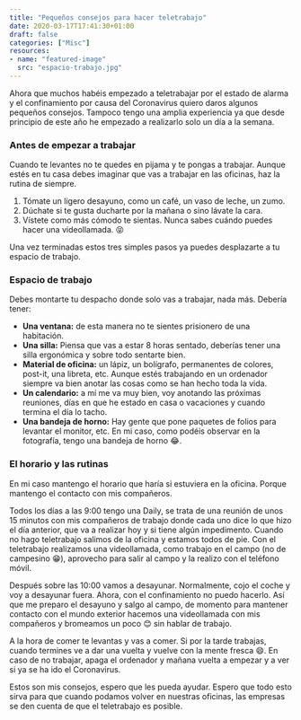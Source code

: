 ```yaml
---
title: "Pequeños consejos para hacer teletrabajo"
date: 2020-03-17T17:41:30+01:00
draft: false
categories: ["Misc"]
resources:
- name: "featured-image"
  src: "espacio-trabajo.jpg"
---
```


Ahora que muchos habéis empezado a teletrabajar por el estado de alarma y el confinamiento por causa 
del Coronavirus quiero daros algunos pequeños consejos. Tampoco tengo una amplia experiencia ya que 
desde principio de este año he empezado a realizarlo solo un día a la semana.

### Antes de empezar a trabajar

Cuando te levantes no te quedes en pijama y te pongas a trabajar. Aunque estés en tu casa debes 
imaginar que vas a trabajar en las oficinas, haz la rutina de siempre.

1. Tómate un ligero desayuno, como un café, un vaso de leche, un zumo.
2. Dúchate si te gusta ducharte por la mañana o sino lávate la cara.
3. Vístete como más cómodo te sientas. Nunca sabes cuándo puedes hacer una videollamada. 😝

Una vez terminadas estos tres simples pasos ya puedes desplazarte a tu espacio de trabajo.

### Espacio de trabajo

Debes montarte tu despacho donde solo vas a trabajar, nada más. Debería tener:

* **Una ventana:** de esta manera no te sientes prisionero de una habitación.
* **Una silla:** Piensa que vas a estar 8 horas sentado, deberías tener una silla ergonómica 
y sobre todo sentarte bien.
* **Material de oficina:** un lápiz, un bolígrafo, permanentes de colores, post-it, una libreta, etc. 
Aunque estés trabajando en un ordenador siempre va bien anotar las cosas como se han hecho toda la vida.
* **Un calendario:** a mí me va muy bien, voy anotando las próximas reuniones, días en que he estado en 
casa o vacaciones y cuando termina el día lo tacho.
* **Una bandeja de horno:** Hay gente que pone paquetes de folios para levantar el monitor, etc. En mi 
caso, como podéis observar en la fotografía, tengo una bandeja de horno 😂.

### El horario y las rutinas

En mi caso mantengo el horario que haría si estuviera en la oficina. Porque mantengo el contacto con mis 
compañeros.

Todos los días a las 9:00 tengo una Daily, se trata de una reunión de unos 15 minutos con mis compañeros 
de trabajo donde cada uno dice lo que hizo el día anterior, que va a realizar hoy y si tiene algún 
impedimento. Cuando no hago teletrabajo salimos de la oficina y estamos todos de pie. Con el teletrabajo 
realizamos una videollamada, como trabajo en el campo (no de campesino 😁), aprovecho para salir al campo 
y la realizo con el teléfono móvil.

Después sobre las 10:00 vamos a desayunar. Normalmente, cojo el coche y voy a desayunar fuera. Ahora, con 
el confinamiento no puedo hacerlo. Así que me preparo el desayuno y salgo al campo, de momento para 
mantener contacto con el mundo exterior hacemos una videollamada con mis compañeros y bromeamos un poco 😊 
sin hablar de trabajo.

A la hora de comer te levantas y vas a comer. Si por la tarde trabajas, cuando termines ve a dar una vuelta 
y vuelve con la mente fresca 😄. En caso de no trabajar, apaga el ordenador y mañana vuelta a empezar y a ver 
si ya se ha ido el Coronavirus.

Estos son mis consejos, espero que les pueda ayudar. Espero que todo esto sirva para que cuando podamos 
volver en nuestras oficinas, las empresas se den cuenta de que el teletrabajo es posible.